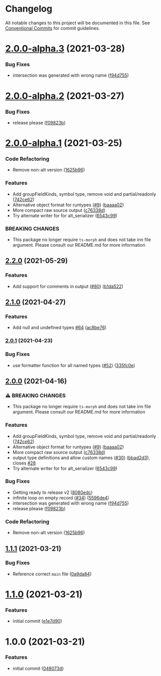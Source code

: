 # Changelog

All notable changes to this project will be documented in this file. See
[Conventional Commits](https://conventionalcommits.org) for commit guidelines.

# [2.0.0-alpha.3](https://github.com/cobraz/generate-runtypes/compare/v2.0.0-alpha.2...v2.0.0-alpha.3) (2021-03-28)


### Bug Fixes

* intersection was generated with wrong name ([f94d755](https://github.com/cobraz/generate-runtypes/commit/f94d7556912d3a855bd3fb200808077bfd8142ac))

# [2.0.0-alpha.2](https://github.com/cobraz/generate-runtypes/compare/v2.0.0-alpha.1...v2.0.0-alpha.2) (2021-03-27)


### Bug Fixes

* release please ([f09823b](https://github.com/cobraz/generate-runtypes/commit/f09823bea1ab5d3496ea5e9d62843e438531b58c))

# [2.0.0-alpha.1](https://github.com/cobraz/generate-runtypes/compare/v1.1.1...v2.0.0-alpha.1) (2021-03-25)


### Code Refactoring

* Remove non-alt version ([1625b96](https://github.com/cobraz/generate-runtypes/commit/1625b96c6cc31aea2f972cbe641b1a051183e1b8))


### Features

* Add groupFieldKinds, symbol type, remove void and partial/readonly ([742ce62](https://github.com/cobraz/generate-runtypes/commit/742ce62301a19e77e776606b35611a96b30b51f6))
* Alternative object format for runtypes ([#9](https://github.com/cobraz/generate-runtypes/issues/9)) ([baaaa02](https://github.com/cobraz/generate-runtypes/commit/baaaa02973dd7a5a909400ed8c1ca20dc860efed))
* More compact raw source output ([c76338d](https://github.com/cobraz/generate-runtypes/commit/c76338dabfb44eba7fe1f1c7166153e6c99f7662))
* Try alternate writer for for alt_serializer ([6543c99](https://github.com/cobraz/generate-runtypes/commit/6543c9981298dd82dd1026dac513928207b1519e))


### BREAKING CHANGES

* This package no longer require `ts-morph` and does not take inn file argument. Please consult our README.md for more information

## [2.2.0](https://www.github.com/cobraz/generate-runtypes/compare/v2.1.0...v2.2.0) (2021-05-29)


### Features

* Add support for comments in output ([#80](https://www.github.com/cobraz/generate-runtypes/issues/80)) ([b1da522](https://www.github.com/cobraz/generate-runtypes/commit/b1da522adbb07da3f04cb1f5296858c36c463482))

## [2.1.0](https://www.github.com/cobraz/generate-runtypes/compare/v2.0.1...v2.1.0) (2021-04-27)


### Features

* Add null and undefined types [#64](https://www.github.com/cobraz/generate-runtypes/issues/64) ([ac8be76](https://www.github.com/cobraz/generate-runtypes/commit/ac8be76df519e9c968eb09592827ba66195ecf77))

### [2.0.1](https://www.github.com/cobraz/generate-runtypes/compare/v2.0.0...v2.0.1) (2021-04-23)


### Bug Fixes

* use formatter function for all named types ([#52](https://www.github.com/cobraz/generate-runtypes/issues/52)) ([335fc0e](https://www.github.com/cobraz/generate-runtypes/commit/335fc0eca6daaaa84d8ad670321c546c4ac8c894))

## [2.0.0](https://www.github.com/cobraz/generate-runtypes/compare/v1.1.1...v2.0.0) (2021-04-16)


### ⚠ BREAKING CHANGES

* This package no longer require `ts-morph` and does not take inn file argument. Please consult our README.md for more information

### Features

* Add groupFieldKinds, symbol type, remove void and partial/readonly ([742ce62](https://www.github.com/cobraz/generate-runtypes/commit/742ce62301a19e77e776606b35611a96b30b51f6))
* Alternative object format for runtypes ([#9](https://www.github.com/cobraz/generate-runtypes/issues/9)) ([baaaa02](https://www.github.com/cobraz/generate-runtypes/commit/baaaa02973dd7a5a909400ed8c1ca20dc860efed))
* More compact raw source output ([c76338d](https://www.github.com/cobraz/generate-runtypes/commit/c76338dabfb44eba7fe1f1c7166153e6c99f7662))
* output type definitions and allow custom names ([#30](https://www.github.com/cobraz/generate-runtypes/issues/30)) ([bbad2d3](https://www.github.com/cobraz/generate-runtypes/commit/bbad2d3c8a0dad408bd9d950964d6cc08c25b059)), closes [#28](https://www.github.com/cobraz/generate-runtypes/issues/28)
* Try alternate writer for for alt_serializer ([6543c99](https://www.github.com/cobraz/generate-runtypes/commit/6543c9981298dd82dd1026dac513928207b1519e))


### Bug Fixes

* Getting ready to release v2 ([8080edc](https://www.github.com/cobraz/generate-runtypes/commit/8080edcfb26e25ade27d7b5f3cc4b037b6aa0c29))
* infinite loop on empty record ([#34](https://www.github.com/cobraz/generate-runtypes/issues/34)) ([5596de4](https://www.github.com/cobraz/generate-runtypes/commit/5596de4633b65c151a9024f3130ea941c653453e))
* intersection was generated with wrong name ([f94d755](https://www.github.com/cobraz/generate-runtypes/commit/f94d7556912d3a855bd3fb200808077bfd8142ac))
* release please ([f09823b](https://www.github.com/cobraz/generate-runtypes/commit/f09823bea1ab5d3496ea5e9d62843e438531b58c))


### Code Refactoring

* Remove non-alt version ([1625b96](https://www.github.com/cobraz/generate-runtypes/commit/1625b96c6cc31aea2f972cbe641b1a051183e1b8))

## [1.1.1](https://github.com/cobraz/generate-runtypes/compare/v1.1.0...v1.1.1) (2021-03-21)


### Bug Fixes

* Reference correct `main` file ([0a9da84](https://github.com/cobraz/generate-runtypes/commit/0a9da84008fea6c66d71212460f4f12cd2ae49a6))

# [1.1.0](https://github.com/cobraz/generate-runtypes/compare/v1.0.0...v1.1.0) (2021-03-21)


### Features

* initial commit ([e1e7d90](https://github.com/cobraz/generate-runtypes/commit/e1e7d90a015b9ebd2bb35becca5a144b8d1b2fe2))

# 1.0.0 (2021-03-21)


### Features

* initial commit ([048073d](https://github.com/cobraz/generate-runtypes/commit/048073dc45dab424e280a976ec6586aa500224d9))
